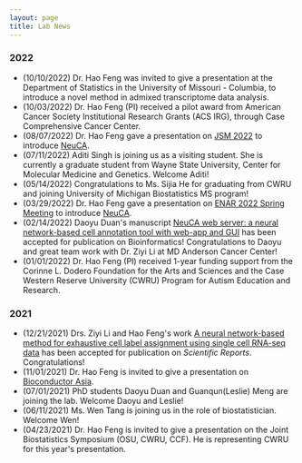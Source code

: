```yaml
---
layout: page
title: Lab News
---
```


### 2022
- (10/10/2022) Dr. Hao Feng was invited to give a presentation at the Department of Statistics in the University of Missouri - Columbia, to introduce a novel method in admixed transcriptome data analysis. 
- (10/03/2022) Dr. Hao Feng (PI) received a pilot award from American Cancer Society Institutional Research Grants (ACS IRG), through Case Comprehensive Cancer Center. 
- (08/07/2022) Dr. Hao Feng gave a presentation on [JSM 2022](https://ww2.amstat.org/meetings/jsm/2022/) to introduce [NeuCA](https://bioconductor.org/packages/NeuCA/). 
- (07/11/2022) Aditi Singh is joining us as a visiting student. She is currently a graduate student from Wayne State University, Center for Molecular Medicine and Genetics. Welcome Aditi!
- (05/14/2022) Congratulations to Ms. Sijia He for graduating from CWRU and joining University of Michigan Biostatistics MS program! 
- (03/29/2022) Dr. Hao Feng gave a presentation on [ENAR 2022 Spring Meeting](https://www.enar.org/meetings/spring2022/) to introduce [NeuCA](https://bioconductor.org/packages/NeuCA/). 
- (02/14/2022) Daoyu Duan's manuscript [NeuCA web server: a neural network-based cell annotation tool with web-app and GUI](https://doi.org/10.1093/bioinformatics/btac108) has been accepted for publication on Bioinformatics! Congratulations to Daoyu and great team work with Dr. Ziyi Li at MD Anderson Cancer Center! 
- (01/01/2022) Dr. Hao Feng (PI) received 1-year funding support from the Corinne L. Dodero Foundation for the Arts and Sciences and the Case Western Reserve University (CWRU) Program for Autism Education and Research. 

### 2021

- (12/21/2021) Drs. Ziyi Li and Hao Feng's work [A neural network-based method for exhaustive cell label assignment using single cell RNA-seq data](https://www.nature.com/articles/s41598-021-04473-4) has been accepted for publication on *Scientific Reports*. Congratulations!
- (11/01/2021) Dr. Hao Feng is invited to give a presentation on [Bioconductor Asia](https://biocasia2021.bioconductor.org/). 
- (07/01/2021) PhD students Daoyu Duan and Guanqun(Leslie) Meng are joining the lab. Welcome Daoyu and Leslie!
- (06/11/2021) Ms. Wen Tang is joining us in the role of biostatistician. Welcome Wen!
- (04/23/2021) Dr. Hao Feng is invited to give a presentation on the Joint Biostatistics Symposium (OSU, CWRU, CCF). He is representing CWRU for this year's presentation. 

